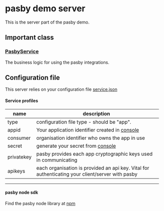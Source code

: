 # pasby demo server

This is the server part of the pasby demo.

## Important class


### [PasbyService](src/services/pasby.ts)
The business logic for using the pasby integrations.


## Configuration file

This server relies on your configuration file [service.json](src/config/service.json)

#### Service profiles

| name        | description                                       |
| ----------- | ------------------------------------------------- |
| type        | configuration file type - should be "app".        |
| appid       | Your application identifier created in [console](https://console.pasby.africa/dashboard/app-settings/details) |
| consumer    | organisation identifier who owns the app in use           |
| secret      | generate your secret from [console](https://console.pasby.africa/dashboard/app-settings)                       |
| privatekey     | pasby provides each app cryptographic keys used in communicating               |
| apikeys | each organisation is provided an api key. Vital for authenticating your client/server with pasby                     |

---

#### pasby node sdk

Find the pasby node library at [npm](https://www.npmjs.com/package/@finsel-dgi/pasby)